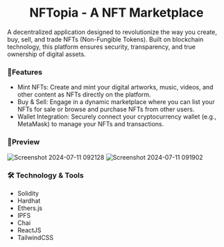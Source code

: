 <h1 align="center">NFTopia - A NFT Marketplace</h1>
A decentralized application designed to revolutionize the way you create, buy, sell, and trade NFTs (Non-Fungible Tokens). Built on blockchain technology, this platform ensures security, transparency, and true ownership of digital assets.

### 💫Features
- Mint NFTs: Create and mint your digital artworks, music, videos, and other content as NFTs directly on the platform.
- Buy & Sell: Engage in a dynamic marketplace where you can list your NFTs for sale or browse and purchase NFTs from other users.
- Wallet Integration: Securely connect your cryptocurrency wallet (e.g., MetaMask) to manage your NFTs and transactions.

### 📱Preview
![Screenshot 2024-07-11 092128](https://github.com/krishi-agrawal/NFTopia/assets/129549818/a158f68e-ba4c-4be6-b938-7173496e799d)
![Screenshot 2024-07-11 091902](https://github.com/krishi-agrawal/NFTopia/assets/129549818/843b2b23-33fc-4d82-8a60-f2c55dddb7c6)

### 🛠️ Technology & Tools
- Solidity
- Hardhat
- Ethers.js
- IPFS
- Chai
- ReactJS
- TailwindCSS
